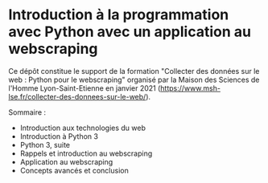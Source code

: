 # Introduction à la programmation avec Python avec un application au webscraping

Ce dépôt constitue le support de la formation "Collecter des données sur le web : Python pour le webscraping" organisé par la Maison des Sciences de l'Homme Lyon-Saint-Etienne en janvier 2021 (https://www.msh-lse.fr/collecter-des-donnees-sur-le-web/).

Sommaire :
* Introduction aux technologies du web
* Introduction à Python 3
* Python 3, suite
* Rappels et introduction au webscraping
* Application au webscraping
* Concepts avancés et conclusion
